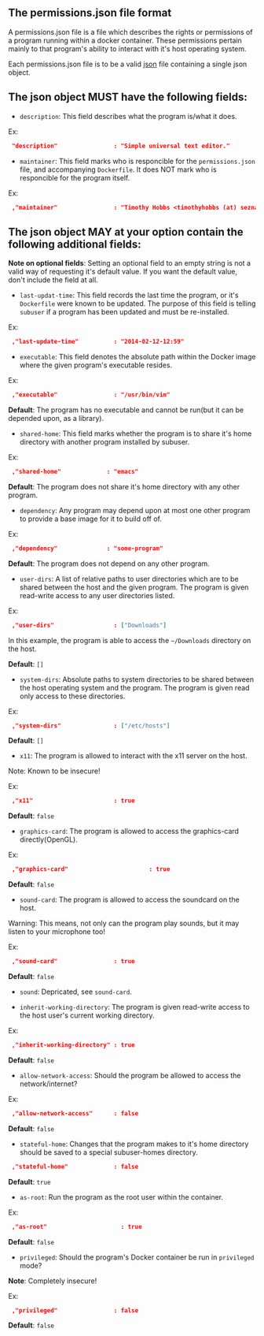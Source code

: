 The permissions.json file format
--------------------------------

A permissions.json file is a file which describes the rights or permissions of a program running within a docker container.  These permissions pertain mainly to that program's ability to interact with it's host operating system.

Each permissions.json file is to be a valid [json](http://www.ecma-international.org/publications/files/ECMA-ST/ECMA-404.pdf) file containing a single json object.

The json object MUST have the following fields:
-----------------------------------------

 * `description`: This field describes what the program is/what it does.

  Ex:

  ````json
   "description"                : "Simple universal text editor."
  ````

 * `maintainer`: This field marks who is responcible for the `permissions.json` file, and accompanying `Dockerfile`.  It does NOT mark who is responcible for the program itself.

  Ex:
  
  ````json
   ,"maintainer"                : "Timothy Hobbs <timothyhobbs (at) seznam dot cz>"
  ````

The json object MAY at your option contain the following additional fields:
---------------------------------------------------------------------------

**Note on optional fields**: Setting an optional field to an empty string is not a valid way of requesting it's default value.  If you want the default value, don't include the field at all.

 * `last-updat-time`: This field records the last time the program, or it's `Dockerfile` were known to be updated.  The purpose of this field is telling `subuser` if a program has been updated and must be re-installed.

  Ex:

  ````json
   ,"last-update-time"          : "2014-02-12-12:59"
  ````

 * `executable`: This field denotes the absolute path within the Docker image where the given program's executable resides.

  Ex:

  ````json
   ,"executable"                : "/usr/bin/vim"
  ````

 **Default**: The program has no executable and cannot be run(but it can be depended upon, as a library).

 * `shared-home`: This field marks whether the program is to share it's home directory with another program installed by subuser.

  Ex:

  ````json
   ,"shared-home"             : "emacs"
  ````

 **Default**: The program does not share it's home directory with any other program.

 * `dependency`: Any program may depend upon at most one other program to provide a base image for it to build off of.

  Ex:

  ````json
   ,"dependency"              : "some-program"
  ````

 **Default**: The program does not depend on any other program.

 * `user-dirs`: A list of relative paths to user directories which are to be shared between the host and the given program. The program is given read-write access to any user directories listed.

  Ex:

  ````json
   ,"user-dirs"                 : ["Downloads"]
  ````

  In this example, the program is able to access the `~/Downloads` directory on the host. 


  **Default**: `[]`


 * `system-dirs`: Absolute paths to system directories to be shared between the host operating system and the program.  The program is given read only access to these directories.

  Ex:

  ````json
   ,"system-dirs"               : ["/etc/hosts"]
  ````

  **Default**: `[]`

 * `x11`: The program is allowed to interact with the x11 server on the host.

  Note: Known to be insecure!

  Ex:

  ````json
   ,"x11"                       : true
  ````

  **Default**: `false`

 * `graphics-card`: The program is allowed to access the graphics-card directly(OpenGL).

  Ex:

  ````json
   ,"graphics-card"                       : true
  ````

  **Default**: `false`

 * `sound-card`:  The program is allowed to access the soundcard on the host.

Warning: This means, not only can the program play sounds, but it may listen to your microphone too!

  Ex:

  ````json
   ,"sound-card"                : true
  ````

  **Default**: `false`

 * `sound`: Depricated, see `sound-card`.

 * `inherit-working-directory`: The program is given read-write access to the host user's current working directory.

  Ex:

  ````json
   ,"inherit-working-directory" : true
  ````

  **Default**: `false`

 * `allow-network-access`: Should the program be allowed to access the network/internet?

  Ex:

  ````json
   ,"allow-network-access"      : false
  ````

  **Default**: `false`

 * `stateful-home`: Changes that the program makes to it's home directory should be saved to a special subuser-homes directory.

  ````json
   ,"stateful-home"             : false
  ````

  **Default**: `true`

 * `as-root`: Run the program as the root user within the container.

 Ex:

 ````json
  ,"as-root"                     : true
 ````

 **Default**: `false`

 * `privileged`: Should the program's Docker container be run in `privileged` mode?

  **Note**: Completely insecure!

  Ex:

  ````json
   ,"privileged"                : false
  ````

  **Default**: `false`
